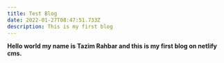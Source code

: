 ```yaml
---
title: Test Blog
date: 2022-01-27T08:47:51.733Z
description: This is my first blog
---
```

**Hello world my name is Tazim Rahbar and this is my first blog on netlify cms.**